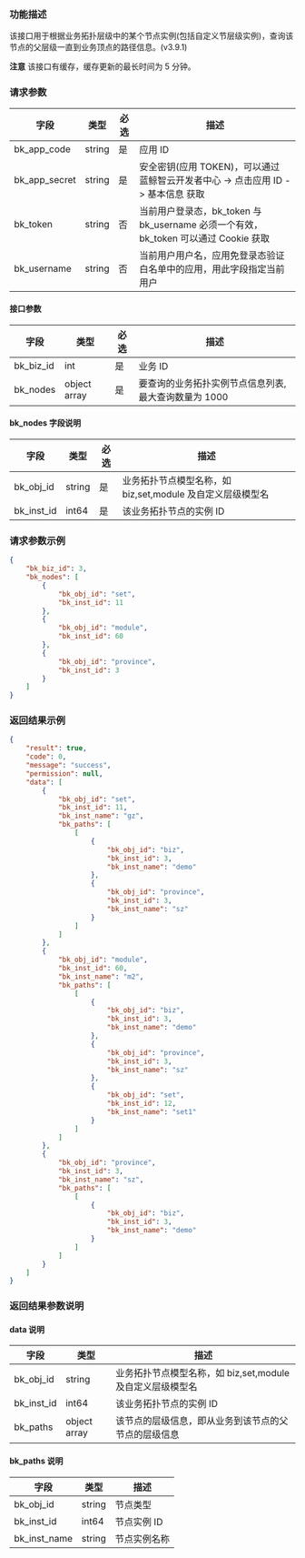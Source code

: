### 功能描述

该接口用于根据业务拓扑层级中的某个节点实例(包括自定义节层级实例)，查询该节点的父层级一直到业务顶点的路径信息。(v3.9.1)

**注意**
该接口有缓存，缓存更新的最长时间为 5 分钟。

### 请求参数

| 字段 | 类型 | 必选 |  描述 |
|-----------|------------|--------|------------|
| bk_app_code   | string | 是 | 应用 ID     |
| bk_app_secret | string | 是 | 安全密钥(应用 TOKEN)，可以通过 蓝鲸智云开发者中心 -&gt; 点击应用 ID -&gt; 基本信息 获取 |
| bk_token      | string | 否 | 当前用户登录态，bk_token 与 bk_username 必须一个有效，bk_token 可以通过 Cookie 获取 |
| bk_username   | string | 否 | 当前用户用户名，应用免登录态验证白名单中的应用，用此字段指定当前用户 |

#### 接口参数

| 字段      |  类型      | 必选   |  描述      |
|-----------|------------|--------|------------|
| bk_biz_id  | int  | 是     | 业务 ID |
| bk_nodes  | object array  | 是     | 要查询的业务拓扑实例节点信息列表, 最大查询数量为 1000 |


#### bk_nodes 字段说明

| 字段  | 类型   | 必选 | 描述                  |
| ----- | ------ | ---- | --------------------- |
| bk_obj_id | string    | 是   | 业务拓扑节点模型名称，如 biz,set,module 及自定义层级模型名       |
| bk_inst_id | int64    | 是   | 该业务拓扑节点的实例 ID |

### 请求参数示例

```json
{
    "bk_biz_id": 3,
    "bk_nodes": [
        {
            "bk_obj_id": "set",
            "bk_inst_id": 11
        },
        {
            "bk_obj_id": "module",
            "bk_inst_id": 60
        },
        {
            "bk_obj_id": "province",
            "bk_inst_id": 3
        }
    ]
}
```

### 返回结果示例

```json
{
    "result": true,
    "code": 0,
    "message": "success",
    "permission": null,
    "data": [
        {
            "bk_obj_id": "set",
            "bk_inst_id": 11,
            "bk_inst_name": "gz",
            "bk_paths": [
                [
                    {
                        "bk_obj_id": "biz",
                        "bk_inst_id": 3,
                        "bk_inst_name": "demo"
                    },
                    {
                        "bk_obj_id": "province",
                        "bk_inst_id": 3,
                        "bk_inst_name": "sz"
                    }
                ]
            ]
        },
        {
            "bk_obj_id": "module",
            "bk_inst_id": 60,
            "bk_inst_name": "m2",
            "bk_paths": [
                [
                    {
                        "bk_obj_id": "biz",
                        "bk_inst_id": 3,
                        "bk_inst_name": "demo"
                    },
                    {
                        "bk_obj_id": "province",
                        "bk_inst_id": 3,
                        "bk_inst_name": "sz"
                    },
                    {
                        "bk_obj_id": "set",
                        "bk_inst_id": 12,
                        "bk_inst_name": "set1"
                    }
                ]
            ]
        },
        {
            "bk_obj_id": "province",
            "bk_inst_id": 3,
            "bk_inst_name": "sz",
            "bk_paths": [
                [
                    {
                        "bk_obj_id": "biz",
                        "bk_inst_id": 3,
                        "bk_inst_name": "demo"
                    }
                ]
            ]
        }
    ]
}
```

### 返回结果参数说明

#### data 说明
| 字段      |  类型      |  描述      |
|-----------|------------|------------|
| bk_obj_id | string   | 业务拓扑节点模型名称，如 biz,set,module 及自定义层级模型名       |
| bk_inst_id | int64   | 该业务拓扑节点的实例 ID |
| bk_paths | object array| 该节点的层级信息，即从业务到该节点的父节点的层级信息 |

#### bk_paths 说明
| 字段      |  类型      |  描述      |
|-----------|------------|------------|
| bk_obj_id | string   | 节点类型       |
| bk_inst_id | int64   | 节点实例 ID |
| bk_inst_name | string   | 节点实例名称 |
